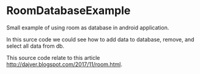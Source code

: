 # RoomDatabaseExample

Small example of using room as database in android application.

In this surce code we could see how to add data to database, remove, and select all data from db.

This source code relate to this article http://dajver.blogspot.com/2017/11/room.html.

